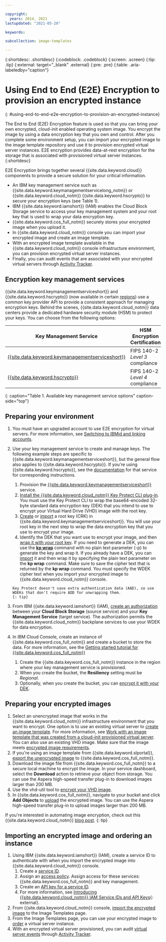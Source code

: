 ```yaml
---

copyright:
  years: 2014, 2021
lastupdated: "2021-05-20"

keywords:

subcollection: image-templates

---
```


{:shortdesc: .shortdesc}
{:codeblock: .codeblock}
{:screen: .screen}
{:tip: .tip}
{:external: target="_blank" .external}
{:pre: .pre}
{:table: .aria-labeledby="caption"}


# Using End to End (E2E) Encryption to provision an encrypted instance
{: #using-end-to-end-e2e-encryption-to-provision-an-encrypted-instance}

The End to End (E2E) Encryption feature is used so that you can bring your own encrypted, cloud-init enabled operating system image. You encrypt the image by using a data encryption key that you own and control. After you complete some environment setup, you can import your encrypted image to the image template repository and use it to provision encrypted virtual server instances. E2E encryption provides data-at-rest encryption for the storage that is associated with provisioned virtual server instances.
{:shortdesc}

E2E Encryption brings together several {{site.data.keyword.cloud}} components to provide a secure solution for your critical information.

* An IBM key management service such as {{site.data.keyword.keymanagementservicelong_notm}} or {{site.data.keyword.cloud_notm}} {{site.data.keyword.hscrypto}} to secure your encryption keys (see Table 1).
* IBM {{site.data.keyword.iamshort}} (IAM) enables the Cloud Block Storage service to access your key management system and your root key that is used to wrap your data encryption key.
* {{site.data.keyword.cos_full_notm}} securely stores your encrypted image when you upload it.
* In {{site.data.keyword.cloud_notm}} console you can import your encrypted image and create an image template.
* With an encrypted image template available in the {{site.data.keyword.cloud_notm}} console infrastructure environment, you can provision encrypted virtual server instances.
* Finally, you can audit events that are associated with your encrypted virtual servers through [Activity Tracker](/docs/Activity-Tracker-with-LogDNA?topic=Activity-Tracker-with-LogDNA-getting-started).

## Encryption key management services

{{site.data.keyword.keymanagementserviceshort}} and {{site.data.keyword.hscrypto}} (now available in certain [regions](/docs/hs-crypto?topic=hs-crypto-regions#regions)) use a common key provider API to provide a consistent approach for managing encryption keys. Behind the scenes, {{site.data.keyword.cloud_notm}} data centers provide a dedicated hardware security module (HSM) to protect your keys. You can choose from the following options:

| Key Management Service | HSM Encryption Certification |
| ----- | ----- |
| [{{site.data.keyword.keymanagementserviceshort}}](/docs/key-protect/concepts?topic=key-protect-getting-started-tutorial#getting-started-tutorial) | FIPS 140-2 *Level 3* compliance |
| [{{site.data.keyword.hscrypto}}](/docs/hs-crypto?topic=hs-crypto-get-started#get-started) | FIPS 140-2 *Level 4* compliance |
{: caption="Table 1. Available key management service options" caption-side="top"}

## Preparing your environment

1. You must have an upgraded account to use E2E encryption for virtual servers. For more information, see [Switching to IBMid and linking accounts](/docs/account?topic=account-account-getting-started).
2. Use your key management service to create and manage keys.  The following example steps are specific to {{site.data.keyword.keymanagementserviceshort}}, but the general flow also applies to {{site.data.keyword.hscrypto}}. If you're using {{site.data.keyword.hscrypto}}, see the [documentation](/docs/hs-crypto?topic=hs-crypto-get-started#get-started) for that service for corresponding instructions.
      1. Provision the [{{site.data.keyword.keymanagementserviceshort}}](/docs/key-protect?topic=key-protect-provision#provision) service.
      2. [Install the {{site.data.keyword.cloud_notm}} Key Protect CLI plug-in](/docs/key-protect?topic=key-protect-set-up-cli). You must use the Key Protect CLI to wrap the base64-encoded 32-byte standard data encryption key (DEK) that you intend to use to encrypt your Virtual Hard Drive (VHD) image with the root key.
      3. [Create](/docs/key-protect?topic=key-protect-create-root-keys) or [import](/docs/key-protect?topic=key-protect-import-root-keys#import-root-keys) a root key (CRK) in {{site.data.keyword.keymanagementserviceshort}}. You will use your root key in the next step to wrap the data encryption key that you use to encrypt your image.      
      4. Identify the DEK that you want use to encrypt your image, and then [wrap it with your root key](/docs/key-protect?topic=key-protect-cli-reference#kp-key-command). If you need to generate a DEK, you can use the [**kp wrap**](/docs/key-protect?topic=key-protect-cli-reference#kp-key-command) command with no plain text parameter (-p) to generate the key and wrap it. If you already have a DEK, you can [import](/docs/key-protect?topic=key-protect-import-standard-keys#import-standard-keys) it and then wrap it by specifying the plain text parameter on the **kp wrap** command. Make sure to save the cipher text that is returned by the **kp wrap** command. You must specify the WDEK cipher text when you import your encrypted image to {{site.data.keyword.cloud_notm}} console.

       Key Protect doesn't save extra authentication data (AAD), so use WDEKs that don't require ADD for unwrapping them.
       {: tip}  

3. From IBM {{site.data.keyword.iamshort}} (IAM), [create an authorization](/docs/account?topic=account-serviceauth#create-auth) between your **Cloud Block Storage** (source service) and your **Key Management Service** (target service). The authorization permits the {{site.data.keyword.cloud_notm}} backplane services to use your WDEK for data encryption.
4. In IBM Cloud Console, create an instance of {{site.data.keyword.cos_full_notm}} and create a bucket to store the data. For more information, see the [Getting started tutorial for {{site.data.keyword.cos_full_notm}}](/docs/cloud-object-storage?topic=cloud-object-storage-getting-started-cloud-object-storage-cloud-object-storage)
      1. Create the {{site.data.keyword.cos_full_notm}} instance in the region where your key management service is provisioned.
      2. When you create the bucket, the **Resiliency** setting must be _Regional_.
      3. Optionally, when you create the bucket, you can [encrypt it with your DEK](/docs/cloud-object-storage?topic=cloud-object-storage-encryption).   

## Preparing your encrypted images

1. Select an unencrypted image that works in the {{site.data.keyword.cloud_notm}} infrastructure environment that you want to encrypt. One option is to use an existing virtual server to [create an image template](/docs/image-templates?topic=image-templates-creating-an-image-template#creating-an-image-template). For more information, see [Work with an image template that was created from a cloud-init provisioned virtual server](/docs/image-templates?topic=image-templates-provisioning-with-a-cloud-init-enabled-image#work-with-an-image-template-created-from-a-cloud-init-provisioned-virtual-server). You can also use an existing VHD image. Make sure that the image meets [encrypted image requirements](/docs/image-templates?topic=image-templates-encrypted-image-reqs#encrypted-image-reqs).
2. If you're using an image template from {{site.data.keyword.slportal}}, [export the unencrypted image](/docs/image-templates?topic=image-templates-exporting-an-image-to-ibm-cloud-object-storage) to {{site.data.keyword.cos_full_notm}}.
3. Download the image file from {{site.data.keyword.cos_full_notm}} to a secure local machine to encrypt the image. In your service dashboard, select the **Download** action to retrieve your object from storage. You can use the Aspera high-speed transfer plug-in to download images larger than 200 MB.
4. Use the vhd-util tool to [encrypt your VHD image](/docs/image-templates?topic=image-templates-create-encrypted-image).
5. In {{site.data.keyword.cos_full_notm}}, navigate to your bucket and click **Add Objects** to [upload](/docs/cloud-object-storage?topic=cloud-object-storage-upload) the encrypted image. You can use the Aspera high-speed transfer plug-in to upload images larger than 200 MB.

If you're interested in automating image encryption, check out this {{site.data.keyword.cloud_notm}} [blog post](https://www.ibm.com/cloud/blog/automate-the-encryption-of-a-virtual-server-image-for-deployment-onto-classic-infrastructure).
{: tip}  

## Importing an encrypted image and ordering an instance

1. Using IBM {{site.data.keyword.iamshort}} (IAM), create a service ID to authenticate with when you import the encrypted image into {{site.data.keyword.cloud_notm}} console.
      1. Create a [service ID](/docs/account?topic=account-serviceids#serviceids).
      2. Assign an [access policy](/docs/account?topic=account-userroles#policytypes). Assign access for these services: {{site.data.keyword.cos_full_notm}} and key management.
      3. Create an [API key for a service ID](/docs/account?topic=account-serviceidapikeys#create_service_key).
      4. For more information, see [Introducing {{site.data.keyword.cloud_notm}} IAM Service IDs and API Keys](https://www.ibm.com/cloud/blog/introducing-ibm-cloud-iam-service-ids-api-keys){: external}.
2. From {{site.data.keyword.cloud_notm}} console, [import the encrypted image](/docs/image-templates?topic=image-templates-import-icos#import-icos) to the Image Templates page.
3. From the Image Templates page, you can use your encrypted image to [order](/docs/image-templates?topic=image-templates-ordering-an-instance-from-an-image-template#ordering-an-instance-from-an-image-template) a virtual server instance.
4. With an encrypted virtual server provisioned, you can audit [virtual server events](/docs/virtual-servers?topic=virtual-servers-at_events#at_events) through [Activity Tracker](/docs/Activity-Tracker-with-LogDNA?topic=Activity-Tracker-with-LogDNA-getting-started).
